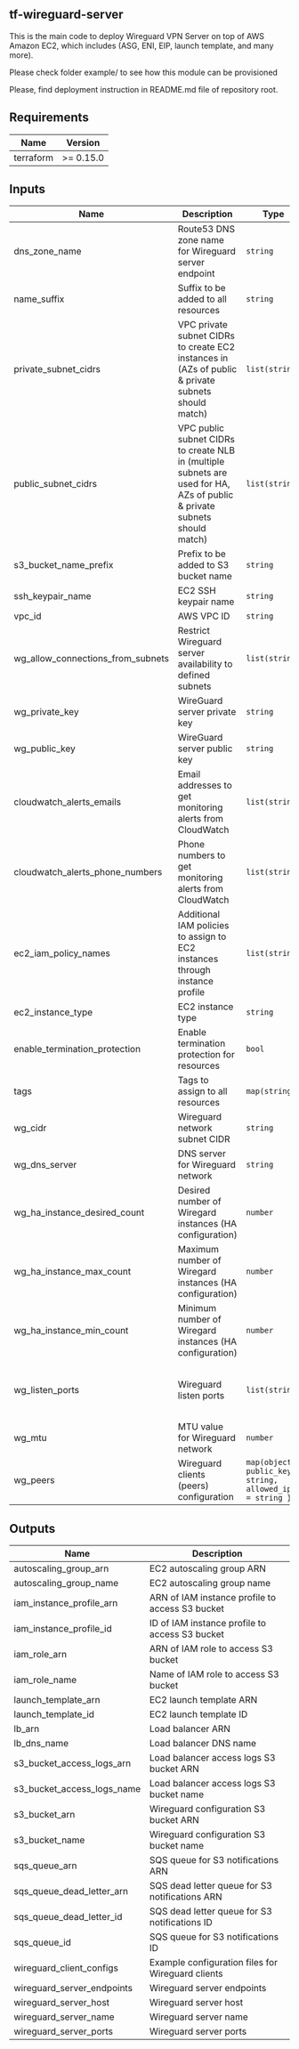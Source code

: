 ## tf-wireguard-server  
This is the main code to deploy Wireguard VPN Server on top of AWS Amazon EC2, which includes
(ASG, ENI, EIP, launch template, and many more).

Please check folder example/ to see how this module can be provisioned

Please, find deployment instruction in README.md file of repository root.

## Requirements

| Name | Version |
|------|---------|
| terraform | >= 0.15.0 |

## Inputs

| Name | Description | Type | Default | Required |
|------|-------------|------|---------|:--------:|
| dns\_zone\_name | Route53 DNS zone name for Wireguard server endpoint | `string` | n/a | yes |
| name\_suffix | Suffix to be added to all resources | `string` | n/a | yes |
| private\_subnet\_cidrs | VPC private subnet CIDRs to create EC2 instances in (AZs of public & private subnets should match) | `list(string)` | n/a | yes |
| public\_subnet\_cidrs | VPC public subnet CIDRs to create NLB in (multiple subnets are used for HA, AZs of public & private subnets should match) | `list(string)` | n/a | yes |
| s3\_bucket\_name\_prefix | Prefix to be added to S3 bucket name | `string` | n/a | yes |
| ssh\_keypair\_name | EC2 SSH keypair name | `string` | n/a | yes |
| vpc\_id | AWS VPC ID | `string` | n/a | yes |
| wg\_allow\_connections\_from\_subnets | Restrict Wireguard server availability to defined subnets | `list(string)` | n/a | yes |
| wg\_private\_key | WireGuard server private key | `string` | n/a | yes |
| wg\_public\_key | WireGuard server public key | `string` | n/a | yes |
| cloudwatch\_alerts\_emails | Email addresses to get monitoring alerts from CloudWatch | `list(string)` | `[]` | no |
| cloudwatch\_alerts\_phone\_numbers | Phone numbers to get monitoring alerts from CloudWatch | `list(string)` | `[]` | no |
| ec2\_iam\_policy\_names | Additional IAM policies to assign to EC2 instances through instance profile | `list(string)` | `[]` | no |
| ec2\_instance\_type | EC2 instance type | `string` | `"t3a.micro"` | no |
| enable\_termination\_protection | Enable termination protection for resources | `bool` | `true` | no |
| tags | Tags to assign to all resources | `map(string)` | `{}` | no |
| wg\_cidr | Wireguard network subnet CIDR | `string` | `"10.0.44.0/24"` | no |
| wg\_dns\_server | DNS server for Wireguard network | `string` | `"8.8.8.8"` | no |
| wg\_ha\_instance\_desired\_count | Desired number of Wiregard instances (HA configuration) | `number` | `2` | no |
| wg\_ha\_instance\_max\_count | Maximum number of Wiregard instances (HA configuration) | `number` | `2` | no |
| wg\_ha\_instance\_min\_count | Minimum number of Wiregard instances (HA configuration) | `number` | `2` | no |
| wg\_listen\_ports | Wireguard listen ports | `list(string)` | <pre>[<br>  "51820",<br>  "4500",<br>  "53"<br>]</pre> | no |
| wg\_mtu | MTU value for Wireguard network | `number` | `"1420"` | no |
| wg\_peers | Wireguard clients (peers) configuration | `map(object({ public_key = string, allowed_ips = string }))` | `{}` | no |

## Outputs

| Name | Description |
|------|-------------|
| autoscaling\_group\_arn | EC2 autoscaling group ARN |
| autoscaling\_group\_name | EC2 autoscaling group name |
| iam\_instance\_profile\_arn | ARN of IAM instance profile to access S3 bucket |
| iam\_instance\_profile\_id | ID of IAM instance profile to access S3 bucket |
| iam\_role\_arn | ARN of IAM role to access S3 bucket |
| iam\_role\_name | Name of IAM role to access S3 bucket |
| launch\_template\_arn | EC2 launch template ARN |
| launch\_template\_id | EC2 launch template ID |
| lb\_arn | Load balancer ARN |
| lb\_dns\_name | Load balancer DNS name |
| s3\_bucket\_access\_logs\_arn | Load balancer access logs S3 bucket ARN |
| s3\_bucket\_access\_logs\_name | Load balancer access logs S3 bucket name |
| s3\_bucket\_arn | Wireguard configuration S3 bucket ARN |
| s3\_bucket\_name | Wireguard configuration S3 bucket name |
| sqs\_queue\_arn | SQS queue for S3 notifications ARN |
| sqs\_queue\_dead\_letter\_arn | SQS dead letter queue for S3 notifications ARN |
| sqs\_queue\_dead\_letter\_id | SQS dead letter queue for S3 notifications ID |
| sqs\_queue\_id | SQS queue for S3 notifications ID |
| wireguard\_client\_configs | Example configuration files for Wireguard clients |
| wireguard\_server\_endpoints | Wireguard server endpoints |
| wireguard\_server\_host | Wireguard server host |
| wireguard\_server\_name | Wireguard server name |
| wireguard\_server\_ports | Wireguard server ports |

